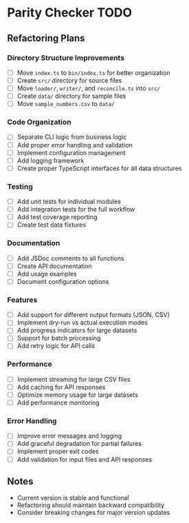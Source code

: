 # Parity Checker TODO

## Refactoring Plans

### Directory Structure Improvements
- [ ] Move `index.ts` to `bin/index.ts` for better organization
- [ ] Create `src/` directory for source files
- [ ] Move `loader/`, `writer/`, and `reconcile.ts` into `src/`
- [ ] Create `data/` directory for sample files
- [ ] Move `sample_numbers.csv` to `data/`

### Code Organization
- [ ] Separate CLI logic from business logic
- [ ] Add proper error handling and validation
- [ ] Implement configuration management
- [ ] Add logging framework
- [ ] Create proper TypeScript interfaces for all data structures

### Testing
- [ ] Add unit tests for individual modules
- [ ] Add integration tests for the full workflow
- [ ] Add test coverage reporting
- [ ] Create test data fixtures

### Documentation
- [ ] Add JSDoc comments to all functions
- [ ] Create API documentation
- [ ] Add usage examples
- [ ] Document configuration options

### Features
- [ ] Add support for different output formats (JSON, CSV)
- [ ] Implement dry-run vs actual execution modes
- [ ] Add progress indicators for large datasets
- [ ] Support for batch processing
- [ ] Add retry logic for API calls

### Performance
- [ ] Implement streaming for large CSV files
- [ ] Add caching for API responses
- [ ] Optimize memory usage for large datasets
- [ ] Add performance monitoring

### Error Handling
- [ ] Improve error messages and logging
- [ ] Add graceful degradation for partial failures
- [ ] Implement proper exit codes
- [ ] Add validation for input files and API responses

## Notes
- Current version is stable and functional
- Refactoring should maintain backward compatibility
- Consider breaking changes for major version updates 